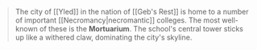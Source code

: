> The city of [[Yled]] in the nation of [[Geb's Rest]] is home to a number of important [[Necromancy|necromantic]] colleges. The most well-known of these is the **Mortuarium**. The school's central tower sticks up like a withered claw, dominating the city's skyline.







